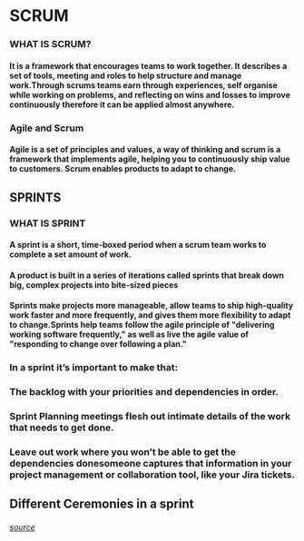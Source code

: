 # SCRUM
### WHAT IS SCRUM?
#### It is a framework that encourages teams to work together. It describes a set of tools, meeting and roles to help structure and manage work.Through scrums teams earn through experiences, self organise while working on problems, and reflecting on wins and losses to improve continuously therefore it can be applied almost anywhere.

### Agile and Scrum
#### Agile is a set of principles and values, a way of thinking and scrum is a framework that  implements agile, helping you to continuously ship value to customers. Scrum enables products to adapt to change.

## SPRINTS
### WHAT IS SPRINT 
#### A sprint is a short, time-boxed period when a scrum team works to complete a set amount of work.
#### A product is built in a series of iterations called sprints that break down big, complex projects into bite-sized pieces
#### Sprints make projects more manageable, allow teams to ship high-quality work faster and more frequently, and gives them more flexibility to adapt to change.Sprints help teams follow the agile principle of "delivering working software frequently," as well as live the agile value of "responding to change over following a plan." 

### In a sprint it’s important to make that:
### The backlog with your priorities and dependencies in order. 
### Sprint Planning meetings flesh out intimate details of the work that needs to get done.
### Leave out work where you won’t be able to get the dependencies donesomeone captures that information in your project management or collaboration tool, like your Jira tickets.

 ## Different Ceremonies in a sprint


###### [source](https://www.atlassian.com/agile/scrum)

